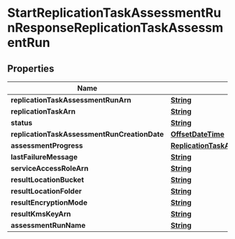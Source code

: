 

# StartReplicationTaskAssessmentRunResponseReplicationTaskAssessmentRun


## Properties

| Name | Type | Description | Notes |
|------------ | ------------- | ------------- | -------------|
|**replicationTaskAssessmentRunArn** | [**String**](String.md) |  |  [optional] |
|**replicationTaskArn** | [**String**](String.md) |  |  [optional] |
|**status** | [**String**](String.md) |  |  [optional] |
|**replicationTaskAssessmentRunCreationDate** | [**OffsetDateTime**](OffsetDateTime.md) |  |  [optional] |
|**assessmentProgress** | [**ReplicationTaskAssessmentRunAssessmentProgress**](ReplicationTaskAssessmentRunAssessmentProgress.md) |  |  [optional] |
|**lastFailureMessage** | [**String**](String.md) |  |  [optional] |
|**serviceAccessRoleArn** | [**String**](String.md) |  |  [optional] |
|**resultLocationBucket** | [**String**](String.md) |  |  [optional] |
|**resultLocationFolder** | [**String**](String.md) |  |  [optional] |
|**resultEncryptionMode** | [**String**](String.md) |  |  [optional] |
|**resultKmsKeyArn** | [**String**](String.md) |  |  [optional] |
|**assessmentRunName** | [**String**](String.md) |  |  [optional] |



